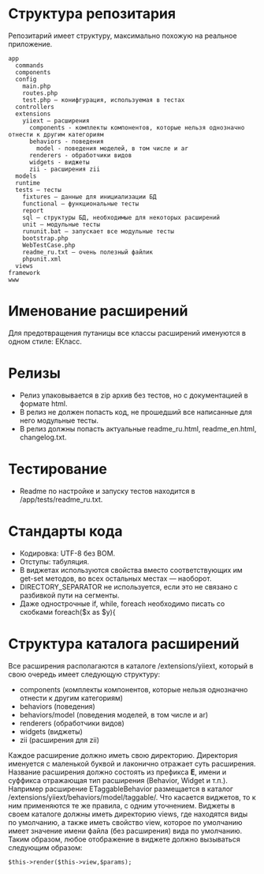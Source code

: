 # Структура репозитария #
Репозитарий имеет структуру, максимально похожую на реальное приложение.

```
app
  commands
  components
  config
    main.php
    routes.php
    test.php — конифгурация, используемая в тестах
  controllers
  extensions
    yiiext — расширения
      components - комплекты компонентов, которые нельзя однозначно отнести к другим категориям
      behaviors - поведения
        model - поведения моделей, в том числе и ar
      renderers - обработчики видов
      widgets - виджеты
      zii - расширения zii
  models
  runtime
  tests — тесты
    fixtures — данные для инициализации БД
    functional — функциональные тесты
    report
    sql — структуры БД, необходимые для некоторых расширений
    unit — модульные тесты
    rununit.bat — запускает все модульные тесты
    bootstrap.php
    WebTestCase.php
    readme_ru.txt — очень полезный файлик
    phpunit.xml
  views
framework
www
```

# Именование расширений #
Для предотвращения путаницы все классы расширений именуются в одном стиле: EКласс.

# Релизы #
  * Релиз упаковывается в zip архив без тестов, но с документацией в формате html.
  * В релиз не должен попасть код, не прошедший все написанные для него модульные тесты.
  * В релиз должны попасть актуальные readme\_ru.html, readme\_en.html, changelog.txt.

# Тестирование #
  * Readme по настройке и запуску тестов находится в /app/tests/readme\_ru.txt.

# Стандарты кода #
  * Кодировка: UTF-8 без BOM.
  * Отступы: табуляция.
  * В виджетах используются свойства вместо соответствующих им get-set методов, во всех остальных местах — наоборот.
  * DIRECTORY\_SEPARATOR не используется, если это не связано с разбивкой пути на сегменты.
  * Даже однострочные if, while, foreach необходимо писать со скобками foreach($x as $y){

# Структура каталога расширений #
Все расширения располагаются в каталоге /extensions/yiiext, который в свою очередь имеет следующую структуру:
  * components (комплекты компонентов, которые нельзя однозначно отнести к другим категориям)
  * behaviors (поведения)
  * behaviors/model (поведения моделей, в том числе и ar)
  * renderers (обработчики видов)
  * widgets (виджеты)
  * zii (расширения для zii)

Каждое расширение должно иметь свою директорию. Директория именуется с маленькой буквой и лаконично отражает суть расширения. Название расширения должно состоять из префикса **E**, имени и суффикса отражающая тип расширения (Behavior, Widget и т.п.). Например расширение ETaggableBehavior размещается в каталог /extensions/yiiext/behaviors/model/taggable/.
Что касается виджетов, то к ним применяются те же правила, с одним уточнением. Виджеты в своем каталоге должны иметь директорию views, где находятся виды по умолчанию, а также иметь свойство view, которое по умолчанию имеет значение имени файла (без расширения) вида по умолчанию. Таким образом, любое отображение в виджете должно вызываться следующим образом:
```
$this->render($this->view,$params);
```